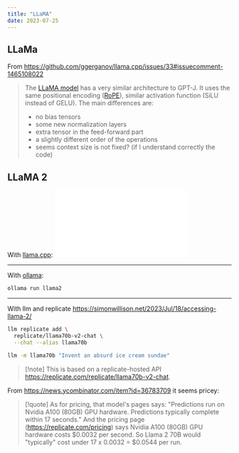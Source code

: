 ```yaml
---
title: "LLaMA"
date: 2023-07-25
---
```


## LLaMa

From https://github.com/ggerganov/llama.cpp/issues/33#issuecomment-1465108022

> The [LLaMA model](https://arxiv.org/pdf/2302.13971.pdf) has a very similar architecture to GPT-J. It uses the same positional encoding ([RoPE](https://arxiv.org/pdf/2104.09864.pdf)), similar activation function (SiLU instead of GELU). The main differences are:
> - no bias tensors
> - some new normalization layers
> - extra tensor in the feed-forward part
> - a slightly different order of the operations
> - seems context size is not fixed? (if I understand correctly the code)

## LLaMA 2

With [llama.cpp](notes/llama.cpp.md):
![llama.cpp](notes/llama.cpp.md#Running%20Locally)

---

With [ollama](https://github.com/jmorganca/ollama):
```sh
ollama run llama2
```

---

With llm and replicate https://simonwillison.net/2023/Jul/18/accessing-llama-2/

```sh
llm replicate add \
  replicate/llama70b-v2-chat \
  --chat --alias llama70b

llm -m llama70b "Invent an absurd ice cream sundae"
```

> [!note] This is based on a replicate-hosted API https://replicate.com/replicate/llama70b-v2-chat. 

From https://news.ycombinator.com/item?id=36783709 it seems pricey:
> [!quote] 
> As for pricing, that model's pages says: "Predictions run on Nvidia A100 (80GB) GPU hardware. Predictions typically complete within 17 seconds."
> And the pricing page (https://replicate.com/pricing) says Nvidia A100 (80GB) GPU hardware costs \$0.0032 per second.
> So Llama 2 70B would "typically" cost under 17 x 0.0032 = \$0.0544 per run.



